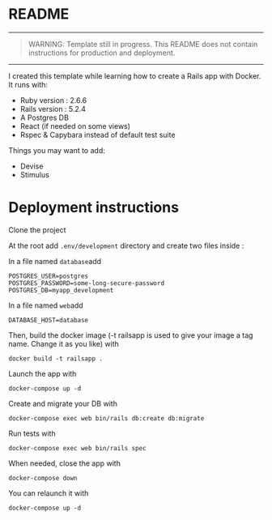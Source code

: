 # README

---
> WARNING: Template still in progress. This README does not contain instructions for production and deployment.
---

I created this template while learning how to create a Rails app with Docker. It runs with:
* Ruby version : 2.6.6
* Rails version : 5.2.4
* A Postgres DB
* React (if needed on some views)
* Rspec & Capybara instead of default test suite

Things you may want to add:
* Devise
* Stimulus

# Deployment instructions

Clone the project

At the root add `.env/development` directory and create two files inside :

In a file named `database`add
```
POSTGRES_USER=postgres
POSTGRES_PASSWORD=some-long-secure-password
POSTGRES_DB=myapp_development
```

In a file named `web`add
```
DATABASE_HOST=database
```

Then, build the docker image (-t railsapp is used to give your image a tag name. Change it as you like) with
```
docker build -t railsapp .
```

Launch the app with
```
docker-compose up -d
```

Create and migrate your DB with
```
docker-compose exec web bin/rails db:create db:migrate
```

Run tests with
```
docker-compose exec web bin/rails spec
```

When needed, close the app with
```
docker-compose down
```

You can relaunch it with
```
docker-compose up -d
```
